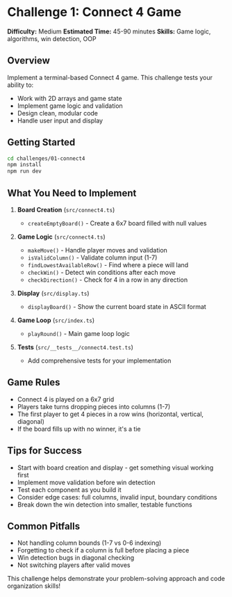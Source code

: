 # Challenge 1: Connect 4 Game

**Difficulty:** Medium
**Estimated Time:** 45-90 minutes
**Skills:** Game logic, algorithms, win detection, OOP

## Overview

Implement a terminal-based Connect 4 game. This challenge tests your ability to:
- Work with 2D arrays and game state
- Implement game logic and validation
- Design clean, modular code
- Handle user input and display

## Getting Started

```bash
cd challenges/01-connect4
npm install
npm run dev
```

## What You Need to Implement

1. **Board Creation** (`src/connect4.ts`)
   - `createEmptyBoard()` - Create a 6x7 board filled with null values

2. **Game Logic** (`src/connect4.ts`)
   - `makeMove()` - Handle player moves and validation
   - `isValidColumn()` - Validate column input (1-7)
   - `findLowestAvailableRow()` - Find where a piece will land
   - `checkWin()` - Detect win conditions after each move
   - `checkDirection()` - Check for 4 in a row in any direction

3. **Display** (`src/display.ts`)
   - `displayBoard()` - Show the current board state in ASCII format

4. **Game Loop** (`src/index.ts`)
   - `playRound()` - Main game loop logic

5. **Tests** (`src/__tests__/connect4.test.ts`)
   - Add comprehensive tests for your implementation

## Game Rules

- Connect 4 is played on a 6x7 grid
- Players take turns dropping pieces into columns (1-7)
- The first player to get 4 pieces in a row wins (horizontal, vertical, diagonal)
- If the board fills up with no winner, it's a tie

## Tips for Success

- Start with board creation and display - get something visual working first
- Implement move validation before win detection
- Test each component as you build it
- Consider edge cases: full columns, invalid input, boundary conditions
- Break down the win detection into smaller, testable functions

## Common Pitfalls

- Not handling column bounds (1-7 vs 0-6 indexing)
- Forgetting to check if a column is full before placing a piece
- Win detection bugs in diagonal checking
- Not switching players after valid moves

This challenge helps demonstrate your problem-solving approach and code organization skills!